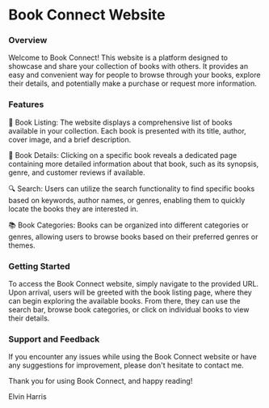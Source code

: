 # Book Connect Website

### Overview 

Welcome to Book Connect! This website is a platform designed to showcase and share your collection of books with others. It provides an easy and convenient way for people to browse through your books, explore their details, and potentially make a purchase or request more information.

### Features

📑 Book Listing: The website displays a comprehensive list of books available in your collection. Each book is presented with its title, author, cover image, and a brief description.

📖 Book Details: Clicking on a specific book reveals a dedicated page containing more detailed information about that book, such as its synopsis, genre, and customer reviews if available.

🔍 Search: Users can utilize the search functionality to find specific books based on keywords, author names, or genres, enabling them to quickly locate the books they are interested in.

📚 Book Categories: Books can be organized into different categories or genres, allowing users to browse books based on their preferred genres or themes.

### Getting Started
To access the Book Connect website, simply navigate to the provided URL. Upon arrival, users will be greeted with the book listing page, where they can begin exploring the available books. From there, they can use the search bar, browse book categories, or click on individual books to view their details.

### Support and Feedback
If you encounter any issues while using the Book Connect website or have any suggestions for improvement, please don't hesitate to contact me.

Thank you for using Book Connect, and happy reading!

Elvin Harris
